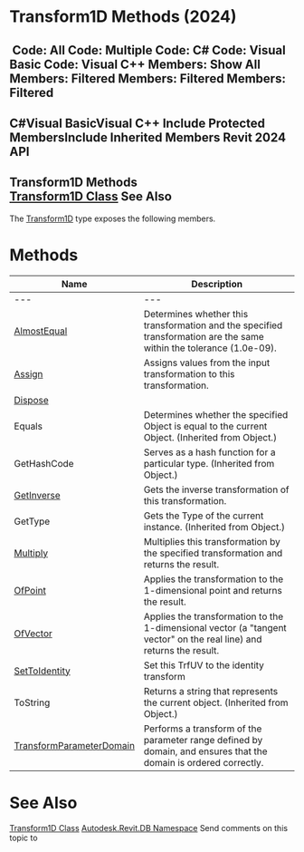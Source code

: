 # Transform1D Methods (2024)

﻿
 Code: All Code: Multiple Code: C# Code: Visual Basic Code: Visual C++  Members: Show All Members: Filtered Members: Filtered Members: Filtered   
---  
C#Visual BasicVisual C++
Include Protected MembersInclude Inherited Members
Revit 2024 API  
---  
Transform1D Methods  
[Transform1D Class](7366ab0c-173e-ff4b-fb56-4f307cf16bc9.md "Transform1D Class") See Also  
---  
The [Transform1D](7366ab0c-173e-ff4b-fb56-4f307cf16bc9.md "Transform1D Class") type exposes the following members.
# Methods
| Name | Description |
| --- | --- |
| --- | --- | --- |
| [AlmostEqual](01045a3f-bb71-32d1-ed8b-34c81548344f.md "AlmostEqual Method") | Determines whether this transformation and the specified transformation are the same within the tolerance (1.0e-09). |
| [Assign](f12b0bda-b5f8-e67b-3c36-329b21bbf4ff.md "Assign Method") | Assigns values from the input transformation to this transformation. |
| [Dispose](a231ae0e-ce21-1433-b42a-d4c96f23d9c6.md "Dispose Method") |
| Equals | Determines whether the specified Object is equal to the current Object. (Inherited from Object.) |
| GetHashCode | Serves as a hash function for a particular type.  (Inherited from Object.) |
| [GetInverse](823f8360-6333-6449-a748-ad5c58aa4149.md "GetInverse Method") | Gets the inverse transformation of this transformation. |
| GetType | Gets the Type of the current instance. (Inherited from Object.) |
| [Multiply](c4be593d-c2b2-0c86-90e3-a92b8d600552.md "Multiply Method") | Multiplies this transformation by the specified transformation and returns the result. |
| [OfPoint](cc9a6547-a08e-99d0-2970-2b816ed1e579.md "OfPoint Method") | Applies the transformation to the 1-dimensional point and returns the result. |
| [OfVector](9d1500f3-b374-791a-c4e0-d2a2cbfcba44.md "OfVector Method") | Applies the transformation to the 1-dimensional vector (a "tangent vector" on the real line) and returns the result. |
| [SetToIdentity](2dd1bcb6-d3ad-3440-3040-3501a8d989aa.md "SetToIdentity Method") | Set this TrfUV to the identity transform |
| ToString | Returns a string that represents the current object. (Inherited from Object.) |
| [TransformParameterDomain](fe97e6d2-eea0-26e5-0d32-16281ea95d19.md "TransformParameterDomain Method") | Performs a transform of the parameter range defined by domain, and ensures that the domain is ordered correctly. |

# See Also
[Transform1D Class](7366ab0c-173e-ff4b-fb56-4f307cf16bc9.md "Transform1D Class")
[Autodesk.Revit.DB Namespace](87546ba7-461b-c646-cbb1-2cb8f5bff8b2.md "Autodesk.Revit.DB Namespace")
Send comments on this topic to 